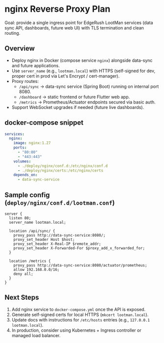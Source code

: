 # nginx Reverse Proxy Plan

Goal: provide a single ingress point for EdgeRush LootMan services (data sync API, dashboards, future web UI) with TLS termination and clean routing.

## Overview
- Deploy nginx in Docker (compose service `nginx`) alongside data-sync and future applications.
- Use `server_name` (e.g., `lootman.local`) with HTTPS (self-signed for dev, proper cert in prod via Let's Encrypt / cert-manager).
- Proxy routes:
  - `/api/sync` → data-sync service (Spring Boot) running on internal port 8080.
  - `/dashboard` → static frontend or future Flutter web app.
  - `/metrics` → Prometheus/Actuator endpoints secured via basic auth.
- Support WebSocket upgrades if needed (future live dashboards).

## docker-compose snippet
```yaml
services:
  nginx:
    image: nginx:1.27
    ports:
      - "80:80"
      - "443:443"
    volumes:
      - ./deploy/nginx/conf.d:/etc/nginx/conf.d
      - ./deploy/nginx/certs:/etc/nginx/certs
    depends_on:
      - data-sync-service
```

## Sample config (`deploy/nginx/conf.d/lootman.conf`)
```nginx
server {
  listen 80;
  server_name lootman.local;

  location /api/sync/ {
    proxy_pass http://data-sync-service:8080/;
    proxy_set_header Host $host;
    proxy_set_header X-Real-IP $remote_addr;
    proxy_set_header X-Forwarded-For $proxy_add_x_forwarded_for;
  }

  location /metrics {
    proxy_pass http://data-sync-service:8080/actuator/prometheus;
    allow 192.168.0.0/16;
    deny all;
  }
}
```

## Next Steps
1. Add nginx service to `docker-compose.yml` once the API is exposed.
2. Generate self-signed certs for local HTTPS (`mkcert lootman.local`).
3. Update docs with instructions for `/etc/hosts` entries (e.g., `127.0.0.1 lootman.local`).
4. In production, consider using Kubernetes + Ingress controller or managed load balancer.
